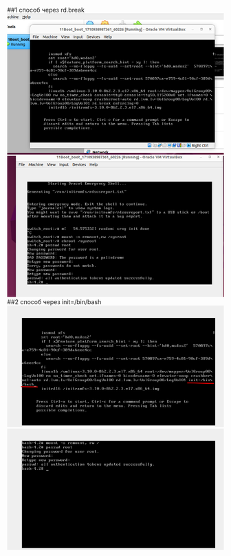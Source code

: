 ##1 способ через rd.break
![alt text](chpwd.png)
![alt text](chpwd2.png)
##2 способ через init=/bin/bash
![alt text](chpwd2_1.png)
![alt text](chpwd2_2.png)
